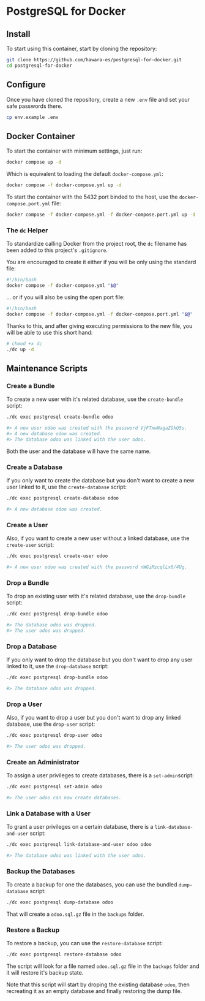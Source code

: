 # PostgreSQL for Docker

## Install

To start using this container, start by cloning the repository:

```bash
git clone https://github.com/hawara-es/postgresql-for-docker.git
cd postgresql-for-docker
```

## Configure

Once you have cloned the repository, create a new `.env` file and set your safe passwords there.

```bash
cp env.example .env
```

## Docker Container

To start the container with minimum settings, just run:

```bash
docker compose up -d
```

Which is equivalent to loading the default `docker-compose.yml`:

```bash
docker compose -f docker-compose.yml up -d
```

To start the container with the 5432 port binded to the host, use the `docker-compose.port.yml` file:

```bash
docker compose -f docker-compose.yml -f docker-compose.port.yml up -d
```

### The `dc` Helper

To standardize calling Docker from the project root, the `dc` filename has been added to this project's `.gitignore`.

You are encouraged to create it either if you will be only using the standard file:

```bash
#!/bin/bash
docker compose -f docker-compose.yml "$@"
```

... or if you will also be using the open port file:

```bash
#!/bin/bash
docker compose -f docker-compose.yml -f docker-compose.port.yml "$@"
```

Thanks to this, and after giving executing permissions to the new file, you will be able to use this short hand:

```bash
# chmod +x dc
./dc up -d
```

## Maintenance Scripts

### Create a Bundle

To create a new user with it's related database, use the `create-bundle` script:

```bash
./dc exec postgresql create-bundle odoo

#> A new user odoo was created with the password VjFTxwNagaZGkQ5u.
#> A new database odoo was created.
#> The database odoo was linked with the user odoo.
```

Both the user and the database will have the same name.

### Create a Database

If you only want to create the database but you don't want to create a new user linked to it, use the `create-database` script:

```bash
./dc exec postgresql create-database odoo

#> A new database odoo was created.
```

### Create a User

Also, if you want to create a new user without a linked database, use the `create-user` script:

```bash
./dc exec postgresql create-user odoo

#> A new user odoo was created with the password nWGiMzcqlLx6/4Ug.
```

### Drop a Bundle

To drop an existing user with it's related database, use the `drop-bundle` script:

```bash
./dc exec postgresql drop-bundle odoo

#> The database odoo was dropped.
#> The user odoo was dropped.
```

### Drop a Database

If you only want to drop the database but you don't want to drop any user linked to it, use the `drop-database` script:

```bash
./dc exec postgresql drop-bundle odoo

#> The database odoo was dropped.
```

### Drop a User

Also, if you want to drop a user but you don't want to drop any linked database, use the `drop-user` script:

```bash
./dc exec postgresql drop-user odoo

#> The user odoo was dropped.
```

### Create an Administrator

To assign a user privileges to create databases, there is a `set-admin`script:

```bash
./dc exec postgresql set-admin odoo

#> The user odoo can now create databases.
```

### Link a Database with a User

To grant a user privileges on a certain database, there is a `link-database-and-user` script:

```bash
./dc exec postgresql link-database-and-user odoo odoo

#> The database odoo was linked with the user odoo.
```

### Backup the Databases

To create a backup for one the databases, you can use the bundled `dump-database` script:

```bash
./dc exec postgresql dump-database odoo
```

That will create a `odoo.sql.gz` file in the `backups` folder.

### Restore a Backup

To restore a backup, you can use the `restore-database` script:

```bash
./dc exec postgresql restore-database odoo
```

The script will look for a file named `odoo.sql.gz` file in the `backups` folder and it will restore it's backup state.

Note that this script will start by droping the existing database `odoo`, then recreating it as an empty database and finally restoring the dump file.
